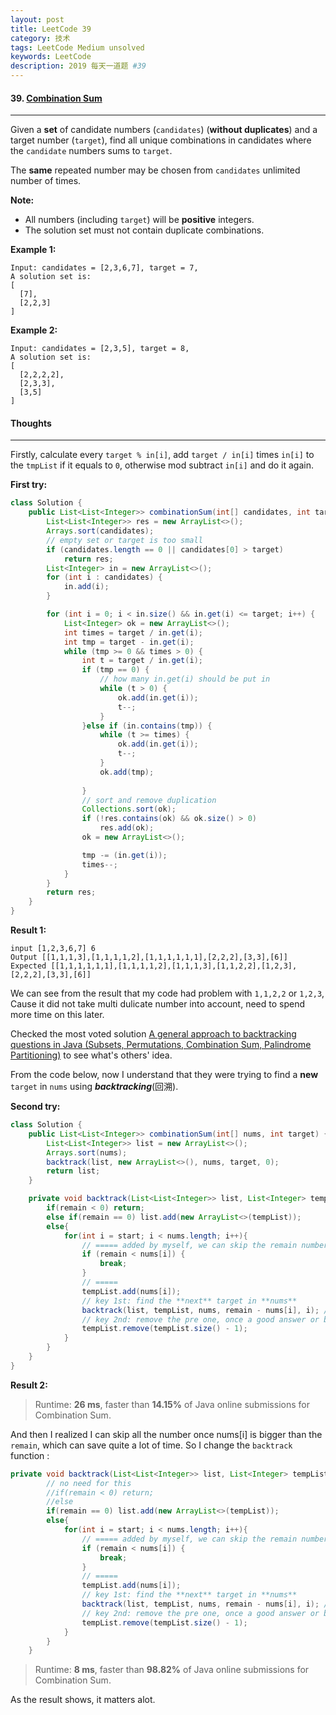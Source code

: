 ```yaml
---
layout: post
title: LeetCode 39
category: 技术
tags: LeetCode Medium unsolved
keywords: LeetCode
description: 2019 每天一道题 #39
---
```


#### 39. [Combination Sum](https://leetcode.com/problems/combination-sum/)
---
Given a **set** of candidate numbers (`candidates`) (**without duplicates**) and a target number (`target`), find all unique combinations in candidates where the `candidate` numbers sums to `target`.

The **same** repeated number may be chosen from `candidates` unlimited number of times.

**Note:**

- All numbers (including `target`) will be **positive** integers.
- The solution set must not contain duplicate combinations.

**Example 1:**
```
Input: candidates = [2,3,6,7], target = 7,
A solution set is:
[
  [7],
  [2,2,3]
]
```
**Example 2:**
```
Input: candidates = [2,3,5], target = 8,
A solution set is:
[
  [2,2,2,2],
  [2,3,3],
  [3,5]
]
```

#### Thoughts
---
Firstly, calculate every `target % in[i]`, add `target / in[i]` times `in[i]` to the `tmpList` if it equals to `0`, otherwise mod subtract `in[i]` and do it again.

**First try:**
```Java
class Solution {
    public List<List<Integer>> combinationSum(int[] candidates, int target) {
        List<List<Integer>> res = new ArrayList<>();
        Arrays.sort(candidates);
        // empty set or target is too small
        if (candidates.length == 0 || candidates[0] > target)
            return res;
        List<Integer> in = new ArrayList<>();
        for (int i : candidates) {
            in.add(i);
        }

        for (int i = 0; i < in.size() && in.get(i) <= target; i++) {
            List<Integer> ok = new ArrayList<>();
            int times = target / in.get(i);
            int tmp = target - in.get(i);
            while (tmp >= 0 && times > 0) {
                int t = target / in.get(i);
                if (tmp == 0) {
                    // how many in.get(i) should be put in
                    while (t > 0) {
                        ok.add(in.get(i));
                        t--;
                    }
                }else if (in.contains(tmp)) {
                    while (t >= times) {
                        ok.add(in.get(i));
                        t--;
                    }
                    ok.add(tmp);
                   
                }
                // sort and remove duplication
                Collections.sort(ok);
                if (!res.contains(ok) && ok.size() > 0)
                    res.add(ok);
                ok = new ArrayList<>();

                tmp -= (in.get(i));
                times--;
            }
        }
        return res;
    }
}
```

**Result 1:**
```
input [1,2,3,6,7] 6
Output [[1,1,1,3],[1,1,1,1,2],[1,1,1,1,1,1],[2,2,2],[3,3],[6]]
Expected [[1,1,1,1,1,1],[1,1,1,1,2],[1,1,1,3],[1,1,2,2],[1,2,3],[2,2,2],[3,3],[6]]
```
We can see from the result that my code had problem with `1,1,2,2` or `1,2,3`, Cause it did not take multi dulicate number into account, need to spend more time on this later.

Checked the most voted solution [A general approach to backtracking questions in Java (Subsets, Permutations, Combination Sum, Palindrome Partitioning)](https://leetcode.com/problems/combination-sum/discuss/16502) to see what's others' idea.

From the code below, now I understand that they were trying to find a **new** `target` in `nums` using ***backtracking***(回溯).

**Second try:**
```Java
class Solution {
    public List<List<Integer>> combinationSum(int[] nums, int target) {
        List<List<Integer>> list = new ArrayList<>();
        Arrays.sort(nums);
        backtrack(list, new ArrayList<>(), nums, target, 0);
        return list;
    }

    private void backtrack(List<List<Integer>> list, List<Integer> tempList, int [] nums, int remain, int start){
        if(remain < 0) return;
        else if(remain == 0) list.add(new ArrayList<>(tempList));
        else{
            for(int i = start; i < nums.length; i++){
                // ===== added by myself, we can skip the remain number cause we already sorted the nums
                if (remain < nums[i]) {
                    break;
                }
                // =====
                tempList.add(nums[i]);
                // key 1st: find the **next** target in **nums**
                backtrack(list, tempList, nums, remain - nums[i], i); // not i + 1 because we can reuse same elements
                // key 2nd: remove the pre one, once a good answer or bad answer was found
                tempList.remove(tempList.size() - 1);
            }
        }
    }
}
```

**Result 2:**
> Runtime: **26 ms**, faster than **14.15%** of Java online submissions for Combination Sum.

And then I realized I can skip all the number once nums[i] is bigger than the `remain`, which can save quite a lot of time. So I change the `backtrack` function :

```Java
private void backtrack(List<List<Integer>> list, List<Integer> tempList, int [] nums, int remain, int start){
        // no need for this
        //if(remain < 0) return;
        //else 
        if(remain == 0) list.add(new ArrayList<>(tempList));
        else{
            for(int i = start; i < nums.length; i++){
                // ===== added by myself, we can skip the remain number cause we already sorted the nums
                if (remain < nums[i]) {
                    break;
                }
                // =====
                tempList.add(nums[i]);
                // key 1st: find the **next** target in **nums**
                backtrack(list, tempList, nums, remain - nums[i], i); // not i + 1 because we can reuse same elements
                // key 2nd: remove the pre one, once a good answer or bad answer was found
                tempList.remove(tempList.size() - 1);
            }
        }
    }
```
> Runtime: **8 ms**, faster than **98.82%** of Java online submissions for Combination Sum.

As the result shows, it matters alot.
